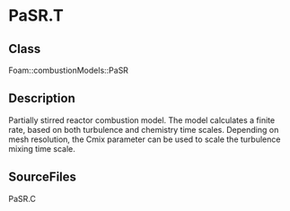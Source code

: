 # PaSR.T 
## Class
Foam::combustionModels::PaSR

## Description
Partially stirred reactor combustion model.  The model calculates a finite
rate, based on both turbulence and chemistry time scales.  Depending on
mesh resolution, the Cmix parameter can be used to scale the turbulence
mixing time scale.

## SourceFiles
PaSR.C

